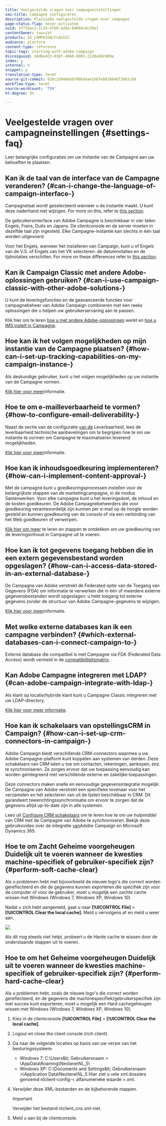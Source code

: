 ```yaml
---
title: Veelgestelde vragen over campagneinstellingen
seo-title: Campagne configureren
description: Klassieke veelgestelde vragen over campagne
page-status-flag: never-activated
uuid: 3f719ac2-cc26-4fb0-adda-84666c8c38e1
contentOwner: sauviat
products: SG_CAMPAIGN/CLASSIC
audience: platform
content-type: reference
topic-tags: starting-with-adobe-campaign
discoiquuid: 16dbe423-018f-4666-9901-2120a8dc609a
index: y
internal: n
snippet: y
translation-type: tm+mt
source-git-commit: 928c2d944bb9709b54a41b07e8828646f2601cb9
workflow-type: tm+mt
source-wordcount: '759'
ht-degree: 0%

---
```



# Veelgestelde vragen over campagneinstellingen {#settings-faq}

Leer belangrijke configuraties om uw instantie van de Campagne aan uw behoeften te plaatsen.

## Kan ik de taal van de interface van de Campagne veranderen? {#can-i-change-the-language-of-campaign-interface-}

Campagnetaal wordt geselecteerd wanneer u de instantie maakt. U kunt deze naderhand niet wijzigen. For more on this, refer to [this section](../../installation/using/creating-an-instance-and-logging-on.md).

De gebruikersinterface van Adobe Campagne is beschikbaar in vier talen: Engels, Frans, Duits en Japans. De clientconsole en de server moeten in dezelfde taal zijn ingesteld. Elke Campagne-instantie kan slechts in één taal worden uitgevoerd.

Voor het Engels, wanneer het installeren van Campaign, kunt u of Engels van de V.S. of Engels van het VK selecteren: de datumnotaties en de tijdnotaties verschillen. For more on these differences refer to [this section](../../platform/using/adobe-campaign-workspace.md#date-and-time).

## Kan ik Campaign Classic met andere Adobe-oplossingen gebruiken? {#can-i-use-campaign-classic-with-other-adobe-solutions-}

U kunt de leveringsfuncties en de geavanceerde functies voor campagnebeheer van Adobe Campaign combineren met een reeks oplossingen die u helpen uw gebruikerservaring aan te passen.

Klik hier om te leren [hoe u met andere Adobe-oplossingen](../../integrations/using/about-campaign-integrations.md) werkt en [hoe u IMS instelt in Campagne](../../integrations/using/about-adobe-id.md).

## Hoe kan ik het volgen mogelijkheden op mijn instantie van de Campagne plaatsen? {#how-can-i-set-up-tracking-capabilities-on-my-campaign-instance-}

Als deskundige gebruiker, kunt u het volgen mogelijkheden op uw instantie van de Campagne vormen.

[Klik hier voor meer](../../installation/using/deploying-an-instance.md#tracking-configuration)informatie.

## Hoe te om e-mailleverbaarheid te vormen? {#how-to-configure-email-deliverability-}

Naast de sectie van de configuratie [van de](../../delivery/using/about-deliverability.md#configuration) Leverbaarheid, lees de leverbaarheid technische aanbevelingen om te begrijpen hoe te om uw instantie te vormen om Campagne te maximaliseren leverend mogelijkheden.

[Klik hier voor meer](../../delivery/using/technical-recommendations.md)informatie.

## Hoe kan ik inhoudsgoedkeuring implementeren? {#how-can-i-implement-content-approval-}

Met de campagne kunt u goedkeuringsprocessen instellen voor de belangrijkste stappen van de marketingcampagne, in de modus Samenwerken. Voor elke campagne kunt u het leveringsdoel, de inhoud en de kosten goedkeuren. De Adobe Campagnebeheerders die voor goedkeuring verantwoordelijk zijn kunnen per e-mail op de hoogte worden gesteld en kunnen goedkeuring van de console of via een verbinding van het Web goedkeuren of verwerpen.

[Klik hier om meer](../../campaign/using/marketing-campaign-approval.md#checking-and-approving-deliveries) te leren en stappen te ontdekken om uw goedkeuring van de leveringsinhoud in Campagne uit te voeren.

## Hoe kan ik tot gegevens toegang hebben die in een extern gegevensbestand worden opgeslagen? {#how-can-i-access-data-stored-in-an-external-database-}

De Campagne van Adobe verstrekt de Federated optie van de Toegang van Gegevens (FDA) om informatie te verwerken die in één of meerdere externe gegevensbestanden wordt opgeslagen: u hebt toegang tot externe gegevens zonder de structuur van Adobe Campagne-gegevens te wijzigen.

[Klik hier voor meer](../../platform/using/connecting-to-database.md)informatie.

## Met welke externe databases kan ik een campagne verbinden? {#which-external-databases-can-i-connect-campaign-to-}

Externe database die compatibel is met Campagne via FDA (Federated Data Access) wordt vermeld in de [compatibiliteitsmatrix](https://helpx.adobe.com/campaign/kb/compatibility-matrix.html).

## Kan Adobe Campagne integreren met LDAP? {#can-adobe-campaign-integrate-with-ldap-}

Als klant op locatie/hybride klant kunt u Campagne Classic integreren met uw LDAP-directory.

[Klik hier voor meer informatie](../../installation/using/connecting-through-ldap.md).

## Hoe kan ik schakelaars van opstellingsCRM in Campaign? {#how-can-i-set-up-crm-connectors-in-campaign-}

Adobe Campaign biedt verschillende CRM-connectors waarmee u uw Adobe Campagne-platform kunt koppelen aan systemen van derden. Deze schakelaars van CRM laten u toe om contacten, rekeningen, aankopen, enz. te synchroniseren. Ze zorgen ervoor dat uw toepassing eenvoudig kan worden geïntegreerd met verschillende externe en zakelijke toepassingen.

Deze connectors maken snelle en eenvoudige gegevensintegratie mogelijk: De Campagne van Adobe verstrekt een specifieke tovenaar voor het verzamelen en het selecteren van uit de lijsten beschikbaar in CRM. Dit garandeert tweerichtingssynchronisatie om ervoor te zorgen dat de gegevens altijd up-to-date zijn in alle systemen.

Lees uit [Configure CRM schakelaars](../../platform/using/crm-connectors.md) om te leren hoe te om uw hulpmiddel van CRM met de Campagne van Adobe te synchroniseren. Bekijk deze gebruiksvideo over de integratie [van](https://helpx.adobe.com/campaign/kt/acc/using/acc-integrate-dynamics365-with-acc-feature-video-set-up.html)Adobe Campaign en Microsoft Dynamics 365.

## Hoe te om Zacht Geheime voorgeheugen Duidelijk uit te voeren wanneer de kwesties machine-specifiek of gebruiker-specifiek zijn? {#perform-soft-cache-clear}

Als u problemen hebt met bijvoorbeeld de nieuwe logo&#39;s die correct worden gereflecteerd en die de gegevens kunnen exporteren die specifiek zijn voor de computer of voor de gebruiker, moet u mogelijk een zachte cache wissen met Windows (Windows 7, Windows XP, Windows 10).

Nadat u zich hebt aangemeld, gaat u naar **[!UICONTROL File]** > **[!UICONTROL Clear the local cache]**. Meld u vervolgens af en meld u weer aan.

![](assets/faq_soft_cache.png)

Als dit nog steeds niet helpt, probeert u de Harde cache te wissen door de onderstaande stappen uit te voeren.

## Hoe te om het Geheime voorgeheugen Duidelijk uit te voeren wanneer de kwesties machine-specifiek of gebruiker-specifiek zijn? {#perform-hard-cache-clear}

Als u problemen hebt, zoals de nieuwe logo&#39;s die correct worden gereflecteerd, en de gegevens die machinespecifiek/gebruikerspecifiek zijn met succes kunt exporteren, moet u mogelijk een Hard cachegeheugen wissen met Windows (Windows 7, Windows XP, Windows 10).

1. Kies in de clientconsole **[!UICONTROL File]** > **[!UICONTROL Clear the local cache]**.

1. Logout en close the client console (rich client).

1. Ga naar de volgende locaties op basis van uw versie van het besturingssysteem:

   * Windows 7: C:\Users\&lt; Gebruikersnaam > \AppData\Roaming\Neolane\NL_5\
   * Windows XP: C:\Documents and Settings\&lt; Gebruikersnaam >\Application Data\Neolane\NL_5
   Hier ziet u vele xml dossiers genoemd nlclient-config-&lt; alfanumerieke waarde >.xml.

1. Verwijder deze XML-bestanden en de bijbehorende mappen.

   >[!IMPORTANT]
   >
   >Verwijder het bestand nlclient_cnx.xml niet.

1. Meld u aan bij de clientconsole.